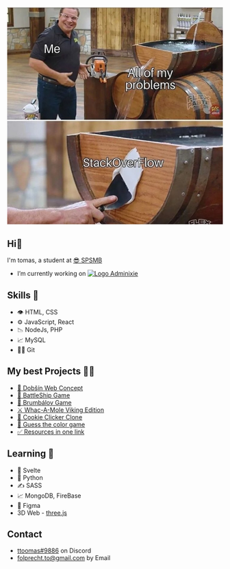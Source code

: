 ![img](https://raw.githubusercontent.com/ttoomas/ttoomas/main/stackoverflow.jpg)

## Hi👋

I'm tomas, a student at [😎 SPSMB](https://www.spsmb.cz/)
- I’m currently working on [![Logo](https://avatars.githubusercontent.com/u/144601866?s=50&v=4) Adminixie](https://github.com/adminixie)

## Skills 💪
- 👁️ HTML, CSS
- ⚙️ JavaScript, React 
- 📉 NodeJs, PHP
- 📈 MySQL
- 🧗‍♂️ Git

## My best Projects 👨‍💻
- [🍃 Dobšín Web Concept](https://github.com/ttoomas/dobsin-web-concept)
- [🚢 BattleShip Game](https://github.com/ttoomas/battleship-game)
- [🧙 Brumbálov Game](https://github.com/ttoomas/brumbalov-game)
- [⚔️ Whac-A-Mole Viking Edition](https://github.com/ttoomas/whac-a-mole-vikings)
- [🍪 Cookie Clicker Clone](https://github.com/ttoomas/cookie-clicker-clone)
- [🎨 Guess the color game](https://github.com/ttoomas/guess-the-color-game)
- [✅ Resources in one link](https://github.com/ttoomas/resources-in-one-link)


## Learning 👀
- 💞 Svelte
- 🐾 Python
- ✍️ SASS
- 📈 MongoDB, FireBase
- 👀 Figma
- 3D Web - [three.js](https://threejs.org/)

## Contact

- [ttoomas#9886](https://github.com/ttoomas) on Discord
- [folprecht.to@gmail.com](mailto:folprecht.to@gmail.com) by Email
